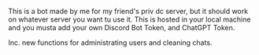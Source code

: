 This is a bot made by me for my friend's priv dc server, but it should work on whatever server you want tu use it. This is hosted in your local machine and you musta add your own Discord Bot Token, and ChatGPT Token. 

Inc. new functions for administrating users and cleaning chats. 
